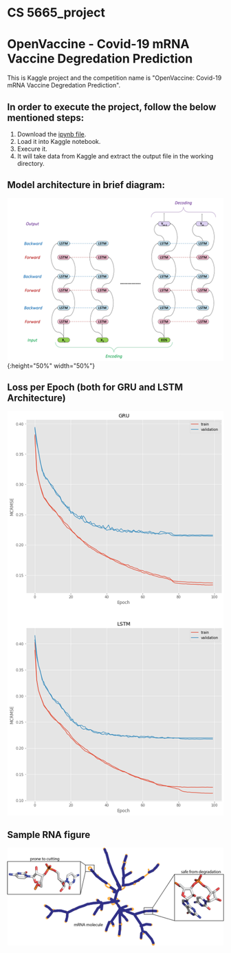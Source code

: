 # CS 5665_project
# OpenVaccine - Covid-19 mRNA Vaccine Degredation Prediction
This is Kaggle project and the competition name is "OpenVaccine: Covid-19 mRNA Vaccine Degredation Prediction".

## In order to execute the project, follow the below mentioned steps:
1. Download the [ipynb file](https://github.com/manazirahsan1/cs5665_project/blob/main/openvaccine-both-gru-lstm-averaging.ipynb).
2. Load it into Kaggle notebook.
3. Execure it.
4. It will take data from Kaggle and extract the output file in the working directory.


## Model architecture in brief diagram:
![Model architecture](https://github.com/manazirahsan1/cs5665_project/blob/main/images/model%20architecture.png){:height="50%" width="50%"}

## Loss per Epoch (both for GRU and LSTM Architecture)
![Loss per epoch curve](https://github.com/manazirahsan1/cs5665_project/blob/main/images/loss%20per%20epoch%202.png?=250x150)

## Sample RNA figure
![RNA](https://github.com/manazirahsan1/cs5665_project/blob/main/images/mRNA.png?raw=true)
